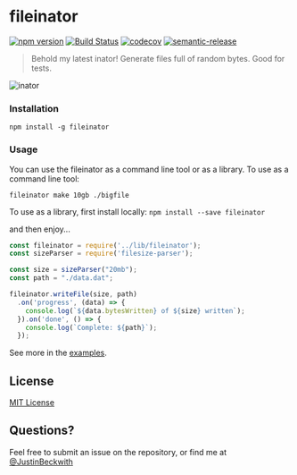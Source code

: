 # fileinator

[![npm version](https://img.shields.io/npm/v/fileinator.svg)](https://www.npmjs.org/package/fileinator)
[![Build Status](https://api.cirrus-ci.com/github/JustinBeckwith/fileinator.svg)](https://cirrus-ci.com/github/JustinBeckwith/fileinator)
[![codecov](https://codecov.io/gh/JustinBeckwith/fileinator/branch/master/graph/badge.svg)](https://codecov.io/gh/JustinBeckwith/fileinator)
[![semantic-release](https://img.shields.io/badge/%20%20%F0%9F%93%A6%F0%9F%9A%80-semantic--release-e10079.svg)](https://github.com/semantic-release/semantic-release)

> Behold my latest inator! Generate files full of random bytes.  Good for tests.

![inator](http://i.imgur.com/Hc9u9wz.jpg)

### Installation

`npm install -g fileinator`

### Usage
You can use the fileinator as a command line tool or as a library.  To use as a command line tool:

`fileinator make 10gb ./bigfile`

To use as a library, first install locally:
`npm install --save fileinator`

and then enjoy...

```js
const fileinator = require('../lib/fileinator');
const sizeParser = require('filesize-parser');

const size = sizeParser("20mb");
const path = "./data.dat";

fileinator.writeFile(size, path)
  .on('progress', (data) => {
    console.log(`${data.bytesWritten} of ${size} written`);
  }).on('done', () => {
    console.log(`Complete: ${path}`);
  });
```

See more in the [examples](examples/).

## License
[MIT License](LICENSE.md)

## Questions?
Feel free to submit an issue on the repository, or find me at [@JustinBeckwith](http://twitter.com/JustinBeckwith)



